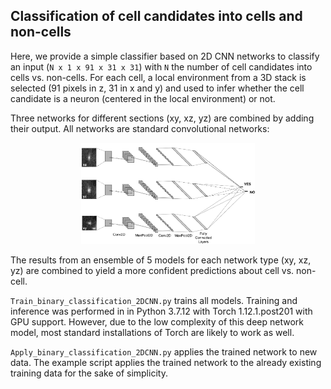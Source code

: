 ## Classification of cell candidates into cells and non-cells

Here, we provide a simple classifier based on 2D CNN networks to classify an input (`N x 1 x 91 x 31 x 31`) with `N` the number of cell candidates into cells vs. non-cells. For each cell, a local environment from a 3D stack is selected (91 pixels in z, 31 in x and y) and used to infer whether the cell candidate is a neuron (centered in the local environment) or not.

Three networks for different sections (xy, xz, yz) are combined by adding their output. All networks are standard convolutional networks:

<!---![Deep 2D CNN used for classification of cell candidates into cells and non-cells](https://github.com/PTRRupprecht/Cell_Detection/blob/main/Binary_classification_neuron_candidates/DeepNetwork2DCNN.png)--->
<p align="center"><img src="https://github.com/PTRRupprecht/Cell_Detection/blob/main/Binary_classification_neuron_candidates/DeepNetwork2DCNN.png"  width="55%"></p>

The results from an ensemble of 5 models for each network type (xy, xz, yz) are combined to yield a more confident predictions about cell vs. non-cell.

`Train_binary_classification_2DCNN.py` trains all models. Training and inference was performed in in Python 3.7.12 with Torch 1.12.1.post201 with GPU support. However, due to the low complexity of this deep network model, most standard installations of Torch are likely to work as well.

`Apply_binary_classification_2DCNN.py` applies the trained network to new data. The example script applies the trained network to the already existing training data for the sake of simplicity.
